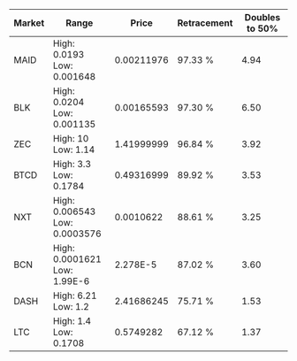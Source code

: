 | Market | Range | Price| Retracement | Doubles to 50% |
| --- | --- | --- | --- | --- |
| MAID | High: 0.0193<br />Low: 0.001648 | 0.00211976 | 97.33 % | 4.94 |
| BLK | High: 0.0204<br />Low: 0.001135 | 0.00165593 | 97.30 % | 6.50 |
| ZEC | High: 10<br />Low: 1.14 | 1.41999999 | 96.84 % | 3.92 |
| BTCD | High: 3.3<br />Low: 0.1784 | 0.49316999 | 89.92 % | 3.53 |
| NXT | High: 0.006543<br />Low: 0.0003576 | 0.0010622 | 88.61 % | 3.25 |
| BCN | High: 0.0001621<br />Low: 1.99E-6 | 2.278E-5 | 87.02 % | 3.60 |
| DASH | High: 6.21<br />Low: 1.2 | 2.41686245 | 75.71 % | 1.53 |
| LTC | High: 1.4<br />Low: 0.1708 | 0.5749282 | 67.12 % | 1.37 |
